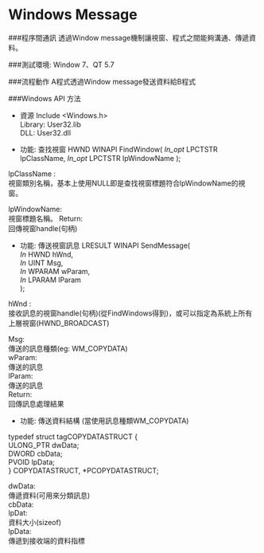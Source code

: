 ﻿# Windows Message
 

###程序間通訊
透過Window message機制讓視窗、程式之間能夠溝通、傳遞資料。

###測試環境:
Window 7、QT 5.7

###流程動作
A程式透過Window message發送資料給B程式

###Windows API 方法
* 資源
Include <Windows.h>   
Library: User32.lib   
DLL: User32.dll   

* 功能: 查找視窗
HWND WINAPI FindWindow(
  _In_opt_ LPCTSTR lpClassName,
  _In_opt_ LPCTSTR lpWindowName
);

lpClassName :    
視窗類別名稱，基本上使用NULL即是查找視窗標題符合lpWindowName的視窗。

lpWindowName:     
視窗標題名稱。
Return:    
回傳視窗handle(句柄)

* 功能: 傳送視窗訊息
LRESULT WINAPI SendMessage(    
  _In_ HWND   hWnd,    
  _In_ UINT   Msg,    
  _In_ WPARAM wParam,    
  _In_ LPARAM lParam   
);   

hWnd :   
接收訊息的視窗handle(句柄)(從FindWindows得到)，或可以指定為系統上所有上層視窗(HWND_BROADCAST)    

Msg:    
傳送的訊息種類(eg: WM_COPYDATA)   
wParam:    
傳送的訊息    
lParam:   
傳送的訊息   
Return:    
回傳訊息處理結果   

* 功能: 傳送資料結構 (當使用訊息種類WM_COPYDATA)

typedef struct tagCOPYDATASTRUCT {   
  ULONG_PTR dwData;   
  DWORD     cbData;   
  PVOID     lpData;   
} COPYDATASTRUCT, *PCOPYDATASTRUCT;    

dwData:   
傳遞資料(可用來分類訊息)    
cbData:    
lpDat:    
資料大小(sizeof)   
lpData:    
傳遞到接收端的資料指標   


